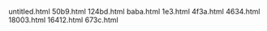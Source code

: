 untitled.html
50b9.html
124bd.html
baba.html
1e3.html
4f3a.html
4634.html
18003.html
16412.html
673c.html
